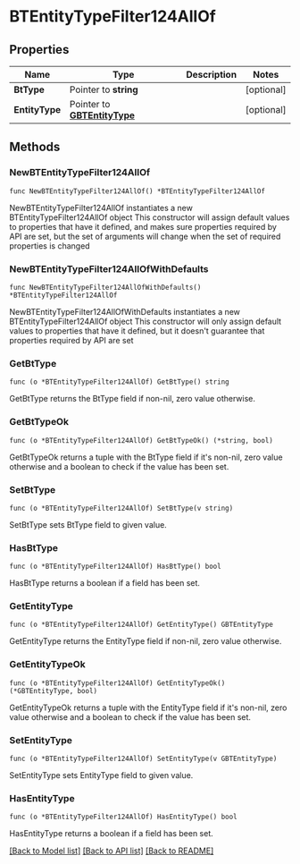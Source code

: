 # BTEntityTypeFilter124AllOf

## Properties

Name | Type | Description | Notes
------------ | ------------- | ------------- | -------------
**BtType** | Pointer to **string** |  | [optional] 
**EntityType** | Pointer to [**GBTEntityType**](GBTEntityType.md) |  | [optional] 

## Methods

### NewBTEntityTypeFilter124AllOf

`func NewBTEntityTypeFilter124AllOf() *BTEntityTypeFilter124AllOf`

NewBTEntityTypeFilter124AllOf instantiates a new BTEntityTypeFilter124AllOf object
This constructor will assign default values to properties that have it defined,
and makes sure properties required by API are set, but the set of arguments
will change when the set of required properties is changed

### NewBTEntityTypeFilter124AllOfWithDefaults

`func NewBTEntityTypeFilter124AllOfWithDefaults() *BTEntityTypeFilter124AllOf`

NewBTEntityTypeFilter124AllOfWithDefaults instantiates a new BTEntityTypeFilter124AllOf object
This constructor will only assign default values to properties that have it defined,
but it doesn't guarantee that properties required by API are set

### GetBtType

`func (o *BTEntityTypeFilter124AllOf) GetBtType() string`

GetBtType returns the BtType field if non-nil, zero value otherwise.

### GetBtTypeOk

`func (o *BTEntityTypeFilter124AllOf) GetBtTypeOk() (*string, bool)`

GetBtTypeOk returns a tuple with the BtType field if it's non-nil, zero value otherwise
and a boolean to check if the value has been set.

### SetBtType

`func (o *BTEntityTypeFilter124AllOf) SetBtType(v string)`

SetBtType sets BtType field to given value.

### HasBtType

`func (o *BTEntityTypeFilter124AllOf) HasBtType() bool`

HasBtType returns a boolean if a field has been set.

### GetEntityType

`func (o *BTEntityTypeFilter124AllOf) GetEntityType() GBTEntityType`

GetEntityType returns the EntityType field if non-nil, zero value otherwise.

### GetEntityTypeOk

`func (o *BTEntityTypeFilter124AllOf) GetEntityTypeOk() (*GBTEntityType, bool)`

GetEntityTypeOk returns a tuple with the EntityType field if it's non-nil, zero value otherwise
and a boolean to check if the value has been set.

### SetEntityType

`func (o *BTEntityTypeFilter124AllOf) SetEntityType(v GBTEntityType)`

SetEntityType sets EntityType field to given value.

### HasEntityType

`func (o *BTEntityTypeFilter124AllOf) HasEntityType() bool`

HasEntityType returns a boolean if a field has been set.


[[Back to Model list]](../README.md#documentation-for-models) [[Back to API list]](../README.md#documentation-for-api-endpoints) [[Back to README]](../README.md)


